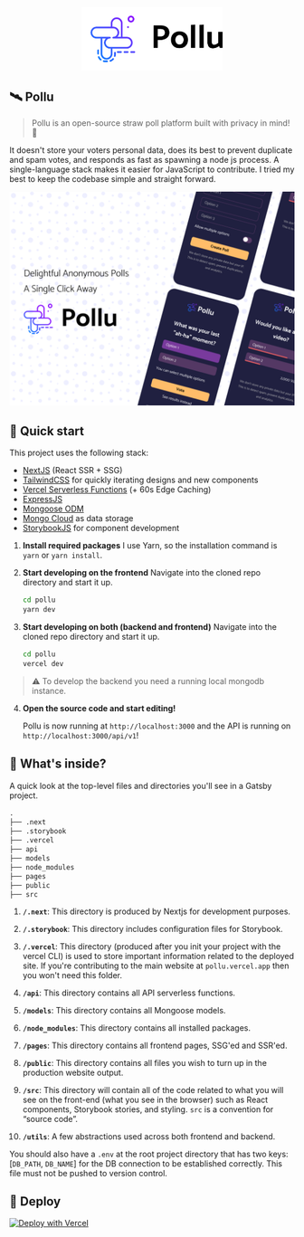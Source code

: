 <p align="center">
  <a href="https://pollu.vercel.app">
    <img alt="Pollu" src="./public/assets/logo_dark.svg" width="250"/>
  </a>
</p>

## 🛰️ Pollu

> Pollu is an open-source straw poll platform built with privacy in mind! 🚀

It doesn't store your voters personal data, does its best to prevent duplicate and spam votes, and responds as fast as spawning a node js process. A single-language stack makes it easier for JavaScript to contribute. I tried my best to keep the codebase simple and straight forward.

<p align="center">
  <img alt="Pollu" src="./public/assets/cover.png" width="550"/>
</p>

## 🚀 Quick start

This project uses the following stack:

- [NextJS](https://nextjs.org) (React SSR + SSG)
- [TailwindCSS](https://tailwindcss.com) for quickly iterating designs and new components
- [Vercel Serverless Functions](https://vercel.com/docs/serverless-functions/introduction) (+ 60s Edge Caching)
- [ExpressJS](https://expressjs.com)
- [Mongoose ODM](https://mongoosejs.com)
- [Mongo Cloud](https://cloud.mongodb.com) as data storage
- [StorybookJS](https://storybook.js.org) for component development

1. **Install required packages**
   I use Yarn, so the installation command is `yarn` or `yarn install`.

2. **Start developing on the frontend**
   Navigate into the cloned repo directory and start it up.

   ```bash
   cd pollu
   yarn dev
   ```

3. **Start developing on both (backend and frontend)**
   Navigate into the cloned repo directory and start it up.

   ```bash
   cd pollu
   vercel dev
   ```

> ⚠️ To develop the backend you need a running local mongodb instance.

4.  **Open the source code and start editing!**

    Pollu is now running at `http://localhost:3000` and the API is running on `http://localhost:3000/api/v1`!

## 🧐 What's inside?

A quick look at the top-level files and directories you'll see in a Gatsby project.

    .
    ├── .next
    ├── .storybook
    ├── .vercel
    ├── api
    ├── models
    ├── node_modules
    ├── pages
    ├── public
    ├── src

1.  **`/.next`**: This directory is produced by Nextjs for development purposes.

2.  **`/.storybook`**: This directory includes configuration files for Storybook.

3.  **`/.vercel`**: This directory (produced after you init your project with the vercel CLI) is used to store important information related to the deployed site. If you're contributing to the main website at `pollu.vercel.app` then you won't need this folder.

4.  **`/api`**: This directory contains all API serverless functions.

5.  **`/models`**: This directory contains all Mongoose models.

6.  **`/node_modules`**: This directory contains all installed packages.

7.  **`/pages`**: This directory contains all frontend pages, SSG'ed and SSR'ed.

8.  **`/public`**: This directory contains all files you wish to turn up in the production website output.

9.  **`/src`**: This directory will contain all of the code related to what you will see on the front-end (what you see in the browser) such as React components, Storybook stories, and styling. `src` is a convention for “source code”.

10. **`/utils`**: A few abstractions used across both frontend and backend.

You should also have a `.env` at the root project directory that has two keys: [`DB_PATH`, `DB_NAME`] for the DB connection to be established correctly. This file must not be pushed to version control.

## 💫 Deploy

[![Deploy with Vercel](https://vercel.com/button)](https://vercel.com/new/git/external?repository-url=https://github.com/KL13NT/pollu)
